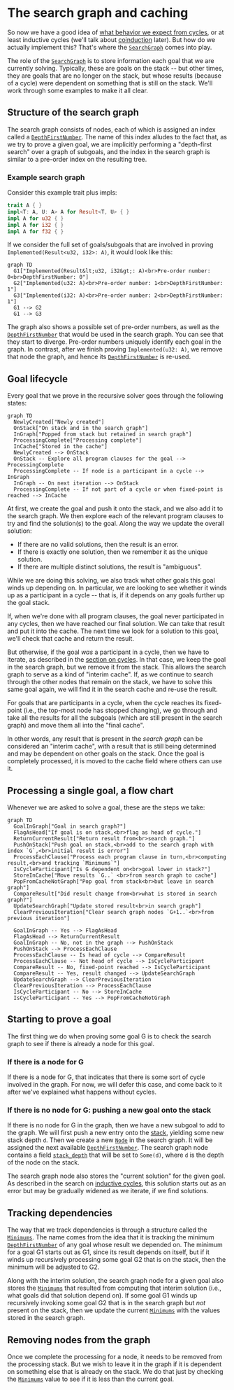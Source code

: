 # The search graph and caching

So now we have a good idea of [what behavior we expect from cycles][cycles], or
at least inductive cycles (we'll talk about [coinduction] later). But how do we
actually implement this? That's where the [`SearchGraph`] comes into play.

[cycles]: ./inductive_cycles.md
[coinduction]: ./coinduction.md
[stack]: ./stack.md
[`SearchGraph`]: http://rust-lang.github.io/chalk/chalk_solve/recursive/search_graph/struct.SearchGraph.html
[`DepthFirstNumber`]: http://rust-lang.github.io/chalk/chalk_solve/recursive/search_graph/struct.DepthFirstNumber.html
[`Node`]: http://rust-lang.github.io/chalk/chalk_solve/recursive/search_graph/struct.Node.html
[`stack_depth`]: http://rust-lang.github.io/chalk/chalk_solve/recursive/search_graph/struct.Node.html#structfield.stack_depth

The role of the [`SearchGraph`] is to store information each goal that we are
currently solving. Typically, these are goals on the stack -- but other times,
they are goals that are no longer on the stack, but whose results (because of a
cycle) were dependent on something that is still on the stack. We'll work
through some examples to make it all clear.


## Structure of the search graph

The search graph consists of nodes, each of which is assigned an index called a
[`DepthFirstNumber`]. The name of this index alludes to the fact that, as we try
to prove a given goal, we are implicitly performing a "depth-first search" over
a graph of subgoals, and the index in the search graph is similar to a pre-order
index on the resulting tree.

### Example search graph

Consider this example trait plus impls:

```rust
trait A { }
impl<T: A, U: A> A for Result<T, U> { }
impl A for u32 { }
impl A for i32 { }
impl A for f32 { }
```

If we consider the full set of goals/subgoals that are involved in proving `Implemented(Result<u32, i32>: A)`, 
it would look like this:

```mermaid
graph TD
  G1["Implemented(Result&lt;u32, i32&gt;: A)<br>Pre-order number: 0<br>DepthFirstNumber: 0"]
  G2["Implemented(u32: A)<br>Pre-order number: 1<br>DepthFirstNumber: 1"]
  G3["Implemented(i32: A)<br>Pre-order number: 2<br>DepthFirstNumber: 1"]
  G1 --> G2
  G1 --> G3
```

The graph also shows a possible set of pre-order numbers, as well as the
[`DepthFirstNumber`] that would be used in the search graph. You can see that
they start to diverge. Pre-order numbers uniquely identify each goal in the
graph. In contrast, after we finish proving `Implemented(u32: A)`, we remove
that node the graph, and hence its [`DepthFirstNumber`] is re-used.

## Goal lifecycle

Every goal that we prove in the recursive solver goes through the following states:

```mermaid
graph TD
  NewlyCreated["Newly created"]
  OnStack["On stack and in the search graph"]
  InGraph["Popped from stack but retained in search graph"]
  ProcessingComplete["Processing complete"]
  InCache["Stored in the cache"]
  NewlyCreated --> OnStack
  OnStack -- Explore all program clauses for the goal --> ProcessingComplete
  ProcessingComplete -- If node is a participant in a cycle --> InGraph
  InGraph -- On next iteration --> OnStack
  ProcessingComplete -- If not part of a cycle or when fixed-point is reached --> InCache
```

At first, we create the goal and push it onto the stack, and we also add it to
the search graph. We then explore each of the relevant program clauses to try and
find the solution(s) to the goal. Along the way we update the overall solution:

* If there are no valid solutions, then the result is an error.
* If there is exactly one solution, then we remember it as the unique solution.
* If there are multiple distinct solutions, the result is "ambiguous".

While we are doing this solving, we also track what other goals this goal winds
up depending on. In particular, we are looking to see whether it winds up as a
participant in a cycle -- that is, if it depends on any goals further up the
goal stack.

If, when we're done with all program clauses, the goal never participated in any
cycles, then we have reached our final solution. We can take that result and put
it into the cache. The next time we look for a solution to this goal, we'll
check that cache and return the result.

But otherwise, if the goal *was* a participant in a cycle, then we have to
iterate, as described in the [section on cycles](./inductive_cycles.md). In that
case, we keep the goal in the search graph, but we remove it from the stack.
This allows the search graph to serve as a kind of "interim cache". If, as we
continue to search through the other nodes that remain on the stack, we have to
solve this same goal again, we will find it in the search cache and re-use the
result.

For goals that are participants in a cycle, when the cycle reaches its
fixed-point (i.e., the top-most node has stopped changing), we go through and
take all the results for all the subgoals (which are still present in the search
graph) and move them all into the "final cache".

In other words, any result that is present in the *search graph* can be
considered an "interim cache", with a result that is still being determined and
may be dependent on other goals on the stack. Once the goal is completely
processed, it is moved to the cache field where others can use it.

## Processing a single goal, a flow chart

Whenever we are asked to solve a goal, these are the steps we take:

```mermaid
graph TD
  GoalInGraph["Goal in search graph?"]
  FlagAsHead["If goal is on stack,<br>flag as head of cycle."]
  ReturnCurrentResult["Return result from<br>search graph."]
  PushOnStack["Push goal on stack,<br>add to the search graph with index `G`,<br>initial result is error"]
  ProcessEachClause["Process each program clause in turn,<br>computing result,<br>and tracking `Minimums`"]
  IsCycleParticipant["Is G dependent on<br>goal lower in stack?"]
  StoreInCache["Move results `G..` <br>from search graph to cache"]
  PopFromCacheNotGraph["Pop goal from stack<br>but leave in search graph"]
  CompareResult["Did result change from<br>what is stored in search graph?"]
  UpdateSearchGraph["Update stored result<br>in search graph"]
  ClearPreviousIteration["Clear search graph nodes `G+1..`<br>from previous iteration"]

  GoalInGraph -- Yes --> FlagAsHead
  FlagAsHead --> ReturnCurrentResult
  GoalInGraph -- No, not in the graph --> PushOnStack
  PushOnStack --> ProcessEachClause
  ProcessEachClause -- Is head of cycle --> CompareResult
  ProcessEachClause -- Not head of cycle --> IsCycleParticipant
  CompareResult -- No, fixed-point reached --> IsCycleParticipant
  CompareResult -- Yes, result changed --> UpdateSearchGraph
  UpdateSearchGraph --> ClearPreviousIteration
  ClearPreviousIteration --> ProcessEachClause
  IsCycleParticipant -- No --> StoreInCache
  IsCycleParticipant -- Yes --> PopFromCacheNotGraph
```

## Starting to prove a goal

The first thing we do when proving some goal G is to check the search graph to
see if there is already a node for this goal.

### If there is a node for G

If there is a node for G, that indicates that there is some sort of cycle
involved in the graph. For now, we will defer this case, and come back to it
after we've explained what happens without cycles.

### If there is no node for G: pushing a new goal onto the stack

If there is no node for G in the graph, then we have a new subgoal to add
to the graph. We will first push a new entry onto the [stack], yielding some new
stack depth `d`. Then we create a new [`Node`] in the search graph. It will be
assigned the next available [`DepthFirstNumber`]. The search graph node contains a field
[`stack_depth`] that will be set to `Some(d)`, where `d` is the depth of the
node on the stack.

The search graph node also stores the "current solution" for the given goal. As
described in the search on [inductive cycles][cycles], this solution starts out
as an error but may be gradually widened as we iterate, if we find solutions.

## Tracking dependencies

The way that we track dependencies is through a structure called the
[`Minimums`]. The name comes from the idea that it is tracking the minimum
[`DepthFirstNumber`] of any goal whose result we depended on. The minimum for a
goal G1 starts out as G1, since its result depends on itself, but if it winds up
recursively processing some goal G2 that is on the stack, then the minimum will
be adjusted to G2.

Along with the interim solution, the search graph node for a given goal also
stores the [`Minimums`] that resulted from computing that interim solution
(i.e., what goals did that solution depend on). If some goal G1 winds up
recursively invoking some goal G2 that is in the search graph but *not* present
on the stack, then we update the current [`Minimums`] with the values stored in
the search graph.

[`Minimums`]: http://rust-lang.github.io/chalk/chalk_solve/recursive/struct.Minimums.html

## Removing nodes from the graph

Once we complete the processing for a node, it needs to be removed from the
processing stack. But we wish to leave it in the graph if it is dependent on
something else that is already on the stack. We do that just by checking the
[`Minimums`] value to see if it is less than the current goal.
